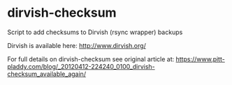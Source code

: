 # dirvish-checksum
Script to add checksums to Dirvish (rsync wrapper) backups

Dirvish is available here: http://www.dirvish.org/

For full details on dirvish-checksum see original article at: https://www.pitt-pladdy.com/blog/_20120412-224240_0100_dirvish-checksum_available_again/

